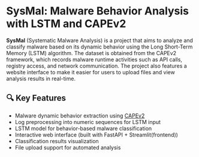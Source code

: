 # SysMal: Malware Behavior Analysis with LSTM and CAPEv2
**SysMal** (Systematic Malware Analysis) is a project that aims to analyze and classify malware based on its dynamic behavior using the Long Short-Term Memory (LSTM) algorithm. The dataset is obtained from the CAPEv2 framework, which records malware runtime activities such as API calls, registry access, and network communication. The project also features a website interface to make it easier for users to upload files and view analysis results in real-time.


## 🔍 Key Features
- Malware dynamic behavior extraction using [CAPEv2](https://github.com/kevoreilly/CAPEv2)
- Log preprocessing into numeric sequences for LSTM input
- LSTM model for behavior-based malware classification
- Interactive web interface (built with FastAPI + Streamlit(frontend))
- Classification results visualization 
- File upload support for automated analysis
